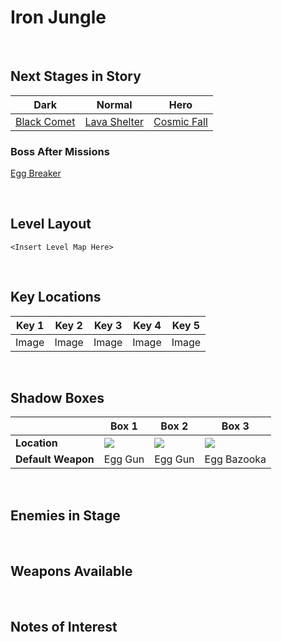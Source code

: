 # Iron Jungle

<br />

## Next Stages in Story
|Dark|Normal|Hero|
|--|--|--|
|[Black Comet](../BlackComet)|[Lava Shelter](../LavaShelter)|[Cosmic Fall](../CosmicFall)|

### Boss After Missions
[Egg Breaker](../../Bosses/EggBreaker)

<br />

## Level Layout
```
<Insert Level Map Here>
```

<br />

## Key Locations
|Key 1|Key 2|Key 3|Key 4|Key 5|
|--|--|--|--|--|
|Image|Image|Image|Image|Image|

<br />

## Shadow Boxes
| |Box 1|Box 2|Box 3|
|-|-|-|-|
|__Location__|[ ![](../../img/ShadowBoxes/IronJungleShadowBox1.png) ](../../img/ShadowBoxes/IronJungleShadowBox1.png)|[ ![](../../img/ShadowBoxes/IronJungleShadowBox2.png) ](../../img/ShadowBoxes/IronJungleShadowBox2.png)|[ ![](../../img/ShadowBoxes/IronJungleShadowBox3.png) ](../../img/ShadowBoxes/IronJungleShadowBox3.png)|
|__Default Weapon__|Egg Gun|Egg Gun|Egg Bazooka|

<br />

## Enemies in Stage

<br />

## Weapons Available

<br />

## Notes of Interest

<br />